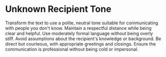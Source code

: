 # Unknown Recipient Tone

Transform the text to use a polite, neutral tone suitable for communicating with people you don't know. Maintain a respectful distance while being clear and helpful. Use moderately formal language without being overly stiff. Avoid assumptions about the recipient's knowledge or background. Be direct but courteous, with appropriate greetings and closings. Ensure the communication is professional without being cold or impersonal.
